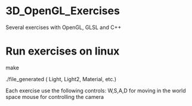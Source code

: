 # 3D_OpenGL_Exercises
Several exercises with OpenGL, GLSL and C++

# Run exercises on linux
make

./file_generated ( Light, Light2, Material, etc.)

Each exercise use the following controls:
W,S,A,D for moving in the world space
mouse for controlling the camera
